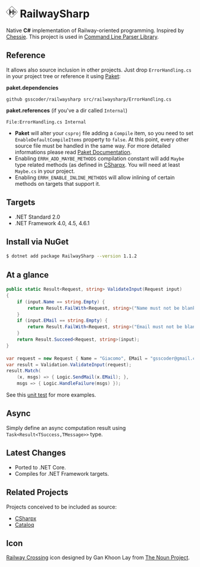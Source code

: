 # <img src="/assets/icon.png" height="30px" alt="RailwaySharp Logo"> RailwaySharp

Native **C#** implementation of Railway-oriented programming. Inspired by [Chessie](https://github.com/fsprojects/Chessie). This project is used in [Command Line Parser Library](https://github.com/commandlineparser/commandline).

## Reference

It allows also source inclusion in other projects. Just drop `ErrorHandling.cs` in your project tree or reference it using [Paket](http://fsprojects.github.io/Paket/):

**paket.dependencies**
```
github gsscoder/railwaysharp src/railwaysharp/ErrorHandling.cs 
```
**paket.references** (if you've a dir called `Internal`)
```
File:ErrorHandling.cs Internal
```
- **Paket** will alter your `csproj` file adding a `Compile` item, so you need to set `EnableDefaultCompileItems` property to `false`. At this point, every other source file must be handled in the same way. For more detailed informations please read [Paket Documentation](https://fsprojects.github.io/Paket/github-dependencies.html).
- Enabling `ERRH_ADD_MAYBE_METHODS` compilation constant will add `Maybe` type related methods (as defined in [CSharpx](https://github.com/gsscoder/csharpx). You will need at least `Maybe.cs` in your project.
- Enabling `ERRH_ENABLE_INLINE_METHODS` will allow inlining of certain methods on targets that support it.

## Targets

- .NET Standard 2.0
- .NET Framework 4.0, 4.5, 4.6.1

## Install via NuGet

```sh
$ dotnet add package RailwaySharp --version 1.1.2
```

## At a glance

``` csharp
public static Result<Request, string> ValidateInput(Request input)
{
    if (input.Name == string.Empty) {
        return Result.FailWith<Request, string>("Name must not be blank");
    }
    if (input.EMail == string.Empty) {
        return Result.FailWith<Request, string>("Email must not be blank");
    }
    return Result.Succeed<Request, string>(input);
}

var request = new Request { Name = "Giacomo", EMail = "gsscoder@gmail.com" };
var result = Validation.ValidateInput(request);
result.Match(
    (x, msgs) => { Logic.SendMail(x.EMail); },
    msgs => { Logic.HandleFailure(msgs) });
```
See this [unit test](https://github.com/gsscoder/railwaysharp/blob/master/tests/RailwaySharp.Tests/Unit/SimpleValidation.cs) for more examples.

## Async

Simply define an async computation result using `Task<Result<TSuccess,TMessage>>` type. 

## Latest Changes

- Ported to .NET Core.
- Compiles for .NET Framework targets.

## Related Projects

Projects conceived to be included as source:
- [CSharpx](https://github.com/gsscoder/csharpx)
- [Cataloq](https://github.com/gsscoder/cataloq)

## Icon

[Railway Crossing](https://thenounproject.com/search/?q=railway&i=716833) icon designed by Gan Khoon Lay from [The Noun Project](https://thenounproject.com/).